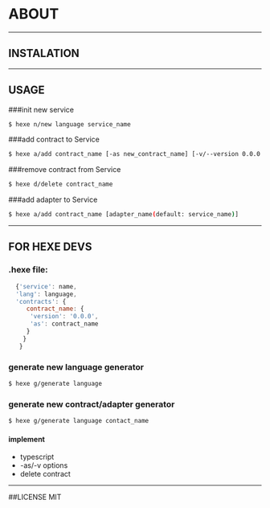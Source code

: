 # ABOUT

***

## INSTALATION

***

## USAGE

###init new service
```bash
$ hexe n/new language service_name
```

###add contract to Service
```bash
$ hexe a/add contract_name [-as new_contract_name] [-v/--version 0.0.0 ]
```

###remove contract from Service
```bash
$ hexe d/delete contract_name
```

###add adapter to Service
```bash
$ hexe a/add contract_name [adapter_name(default: service_name)]
```


***

## FOR HEXE DEVS

### .hexe file:
```javascript
  {'service': name,
  'lang': language,
  'contracts': {
     contract_name: {
 	  'version': '0.0.0',
 	  'as': contract_name
 	 }
    }
   }
```

### generate new language generator
```bash
$ hexe g/generate language
```

### generate new contract/adapter generator
```bash
$ hexe g/generate language contact_name
```


#### implement
* typescript
* -as/-v options
* delete contract

***

##LICENSE
MIT
